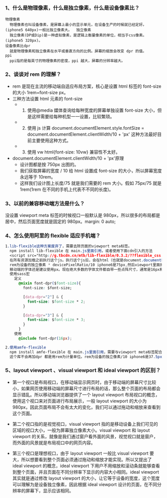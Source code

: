 ### 1、什么是物理像素，什么是独立像素，什么是设备像素比？

    物理像素
      物理像素也叫设备像素，是屏幕上最小的显示单元，在设备生产的时候就已经定好。(iphone5 640px)一般比独立像素大。  独立像素
      独立像素(DP或Dip)是一种虚拟像素，是逻辑上衡量像素的单位，相当于css像素。(iphone5 320px)。
    设备像素比dpr
      就是物理像素和独立像素在水平或垂直方向的比例。屏幕的缩放会改变 dpr 的值。
    ppi
      ppi指的是每英寸的物理像素的密度，ppi 越大，屏幕的分辨率越大。

### 2、谈谈对 rem 的理解？

- rem 是现在主流的移动端自适应布局方案，核心是设置 html 标签的 font-size 的大小 1rem=font-size px。
- 三种方法设置 html 元素的 font-size
  - 1. 使用@media 媒体查询给每种宽度的屏幕单独设置 font-size 大小，但是这样需要给每种机型一一设置，比较繁琐。
  - 2. 使用 js 计算 document.documentElement.style.fontSize = document.documentElement.clientWidth/10 + 'px' 这种方法最好目前主要使用这种方式。
  - 3. 使用 vw html{font-size: 10vw} 兼容性不太好。
- document.documentElement.clientWidth/10 + 'px'原理
  - 设计图都是按 750px 出图的。
  - 我们获取屏幕的宽度 / 10 给 html 设置成 font-size 的大小，所以屏幕宽度永远等于 10rem。
  - 这样我们设计图上长度/75 就是我们需要的 rem 大小。假如 75px/75 就是 1rem(1rem 在不同的手机上代表不不同的长度)。

### 3、以前的兼容移动端方法是什么？

没设置 viewport meta 标签的时候视口一般默认是 980px，所以很多的布局都是居中，然后页面宽度就是固定的 980px。margin: 0 auto;

### 4、怎么使用阿里的 flexible 适应手机端？

```css
1.lib-flexible这种方案废弃了，需要去除页面的viewport meta标签。
  npm install lib-flexible 在 main.js里面引用，或者使用下面cdn引入的方法
  <script src="http://g.tbcdn.cn/mtb/lib-flexible/0.3.2/??flexible_css.js,flexible.js"></script>
  在所有资源加载之前执行这个js。执行这个js后，会在html（也就是document.documentElement）上增加一个data-dpr属性，以及font-size样式。
  rem为设备的独立像素 * devicePixelRatio/10 iphone6是75px,然后viewport里面的initial-scale就为1/devicePixelRatio。这样就总体保证宽度为10rem。
  移动端的字体还是建议使用px。现在绝大多数的字体文件都自带一些点阵尺寸，通常是16px和24px，所以我们不希望出现13px和15px这样的奇葩尺寸。
  使用sass宏
    定义
      @mixin font-dpr($font-size){
        font-size: $font-size;

        [data-dpr="2"] & {
          font-size: $font-size * 2;
        }

        [data-dpr="3"] & {
          font-size: $font-size * 3;
        }
      }
    使用
      @include font-dpr(16px);

2.使用amfe-flexible
  npm install amfe-flexible 在 main.js里面引用，需要与viewport meta标签配合使用。
  这个库不会再加dpr 都是用rem为计量单位。rem为设备的独立像素/10 iphone6是37.5px。
```

### 5、layout viewport 、visual viewport 和 ideal viewport 的区别？

- 第一个视口是布局视口，在移动端显示网页时，由于移动端的屏幕尺寸比较小，如果网页使用移动端的屏幕尺寸进行布局的话，那么整个页面的布局都会显示错乱。所以移动端浏览器提供了一个 layout viewport 布局视口的概念，使用这个视口来对页面进行布局展示，一般 layout viewport 的大小为 980px，因此页面布局不会有太大的变化，我们可以通过拖动和缩放来查看到这个页面。

- 第二个视口指的是视觉视口，visual viewport 指的是移动设备上我们可见的区域的视口大小，一般为屏幕独立像素大小。visual viewport 和 layout viewport 的关系，就像是我们通过窗户看外面的风景，视觉视口就是窗户，而外面的风景就是布局视口中的网页内容。

- 第三个视口是理想视口，由于 layout viewport 一般比 visual viewport 要大，所以想要看到整个页面必须通过拖动和缩放才能实现。所以又提出了 ideal viewport 的概念，ideal viewport 下用户不用缩放和滚动条就能够查看到整个页面，并且页面在不同分辨率下显示的内容大小相同。ideal viewport 其实就是通过修改 layout viewport 的大小，让它等于设备的宽度，这个宽度可以理解为是设备独立像素，因此根据 ideal viewport 设计的页面，在不同分辨率的屏幕下，显示应该相同。

